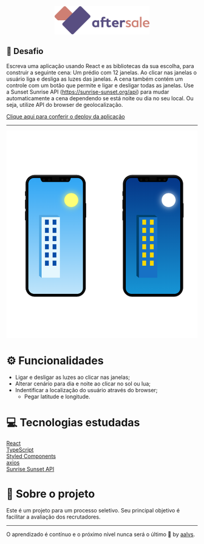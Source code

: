 <div align='center'>
<img src=".github/logo.png" width='250'>
</div>

## 🚀 Desafio

Escreva uma aplicação usando React e as bibliotecas da sua escolha, para construir a seguinte cena: Um prédio com 12 janelas. Ao clicar nas janelas o usuário liga e desliga as luzes das janelas. A cena também contém um controle com um botão que permite e ligar e desligar todas as janelas. Use a Sunset Sunrise API (https://sunrise-sunset.org/api) para mudar automaticamente a cena dependendo se está noite ou dia no seu local. Ou seja, utilize API do browser de geolocalização.

[Clique aqui para conferir o deploy da aplicação](https://challenge-aftersale-building.vercel.app/)

---

<div align='center' width='1100'>
<img src=".github/thumbnail.png">
</div>

# ⚙ Funcionalidades

- Ligar e desligar as luzes ao clicar nas janelas;
- Alterar cenário para dia e noite ao clicar no sol ou lua;
- Indentificar a localização do usuário através do browser;
    - Pegar latitude e longitude.


# 💻 Tecnologias estudadas

<a href='https://pt-br.reactjs.org/'>React</a>
<br/>
<a href='https://www.typescriptlang.org/'>TypeScript</a>
<br/>
<a href='https://styled-components.com/'>Styled Components</a>
<br/>
<a href='https://www.npmjs.com/package/axios'>axios</a>
<br/>
<a href='https://sunrise-sunset.org/api'>Sunrise Sunset API</a>
<br/>



# 📝 Sobre o projeto

Este é um projeto para um processo seletivo. Seu principal objetivo é facilitar a avaliação dos recrutadores.

---

O aprendizado é contínuo e o próximo nível nunca será o último 🚀 by [aalvs](https://app.rocketseat.com.br/me/aalvs).
